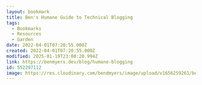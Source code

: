 ```yaml
---
layout: bookmark
title: Ben's Humane Guide to Technical Blogging
tags:
  - Bookmarks
  - Resources
  - Garden
date: 2022-04-01T07:20:55.000Z
created: 2022-04-01T07:20:55.000Z
modified: 2025-01-19T23:08:20.994Z
link: https://benmyers.dev/blog/humane-blogging
id: 552297112
image: https://res.cloudinary.com/bendmyers/image/upload/v1656259261/benmyers.dev/humane-blogging_mxm0sc.png
---
```

